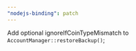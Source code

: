 ```yaml
---
"nodejs-binding": patch
---
```


Add optional ignoreIfCoinTypeMismatch to `AccountManager::restoreBackup()`;
